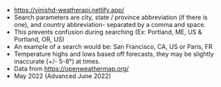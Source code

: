 - https://vinishd-weatherapi.netlify.app/
- Search parameters are city, state / province abbreviation (if there is one), and country abbreviation- separated by a comma and space.
- This prevents confusion during searching (Ex: Portland, ME, US & Portland, OR, US)
- An example of a search would be: San Francisco, CA, US or Paris, FR
- Temperature highs and lows based off forecasts, they may be slightly inaccurate (+/- 5-8°) at times.
- Data from https://openweathermap.org/
- May 2022 (Advanced June 2022)
